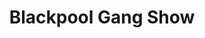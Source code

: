 ---
title: "Blackpool Gang Show"
layout: none
level:  "Artist & Producer"
bottom:  "2007 - Present"
symbol: "theatre/gs.png"
uniquecolour: "(187,40,46,1)"
categories: theatre
---